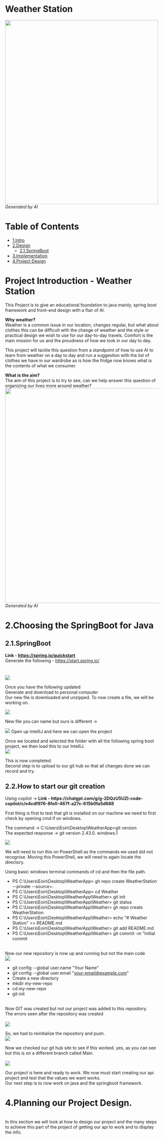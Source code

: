 <h1>Weather Station</h1>
<img src="images/chapter1_weather.png"  
  width="500" 
  height="600" />
<br><i>Generated by AI</i> 


<h1 id="contents">Table of Contents</h1>

- [1.Intro](#1.intro)
- [2.Design](#2.Design)
  - [2.1.SpringBoot](#2.1.SpringBoot)
- [3.Implementation](#3.Implementation)
- [4.Project Design](#4.ProjectDesign)



<h1 id="1.intro">Project Introduction - Weather Station </h1>

This Project is to give an educational foundation to java mainly, spring boot framework and front-end design with a flair of AI. 

<b>Why weather?</b><br>
Weather is a common issue in our location, changes regular, but what about clothes this can be difficult with the change of weather and the style or practical design we wish to use for our day-to-day travels. Comfort is the main mission for us and the proudness of how we look in our day to day.  

This project will tackle this question from a standpoint of how to use AI to learn from weather on a day to day and run a suggestion with the list of clothes we have in our wardrobe as is how the fridge now knows what is the contents of what we consumer.  

<b>What is the aim?</b><br>
The aim of this project is to try to see, can we help answer this question of organizing our lives more around weather?  
<img src="images/clothesRecommend.png"
  width="600" 
  height="700" />
<br><i>Generated by AI</i> 

<h1 id="2.Design">2.Choosing the SpringBoot for Java</h1>
<h2 id="2.1.SpringBoot">2.1.SpringBoot</h2>

<b>Link - https://spring.io/quickstart</b><br>
Generate the following - https://start.spring.io/

<h1 id="3.Implementation"></h1>

<img src="images/chapter2_spring.png">

Once you have the following updated  <br>
Generate and download to personal computer <br>
Our new file is downloaded and unzipped. To now create a file, we will be working on.  <br>

<img src="images/chapter2_file.png">

New file you can name but ours is different -> <br>

<img src="images/chapter2_image3.png">
Open up IntelliJ and here we can open the project  <br>

Once we located and selected the folder with all the following spring boot project, we then load this to our IntelliJ. <br>
<img src="images/chapter2_intelij.png">

This is now completed.  <br>
Second step is to upload to our git hub so that all changes done we can record and try.  <br>

<h2 id="2.2.git">2.2.How to start our git creation</h2>
Using copilot -> <b>Link - https://chatgpt.com/g/g-2DQzU5UZl-code-copilot/c/e4cdf976-8fe0-467f-a27c-615b0fa5d688</b>

First thing is first to test that git is installed on our machine we need to first check by opening cmd if on windows. <br>

The command -> C:\Users\Eoin\Desktop\WeatherApp>git version <br>
The expected response -> git version 2.43.0. windows.1 <br>

<img src="images/chapter3_terminal1.png">

We will need to run this on PowerShell as the commands we used did not recognise. Moving this PowerShell, we will need to again locate the directory.<br>

Using basic windows terminal commands of cd and then the file path.  <br>
- PS C:\Users\Eoin\Desktop\WeatherApp> gh repo create WeatherStation --private --source=.
- PS C:\Users\Eoin\Desktop\WeatherApp> cd Weather
- PS C:\Users\Eoin\Desktop\WeatherApp\Weather> git init
- PS C:\Users\Eoin\Desktop\WeatherApp\Weather> git status
- PS C:\Users\Eoin\Desktop\WeatherApp\Weather> gh repo create WeatherStation
- PS C:\Users\Eoin\Desktop\WeatherApp\Weather> echo "# Weather Station" >> README.md
- PS C:\Users\Eoin\Desktop\WeatherApp\Weather> git add README.md
- PS C:\Users\Eoin\Desktop\WeatherApp\Weather> git commit -m "Initial commit
 <br>
Now our new repository is now up and running but not the main code
<br><img src="images/chapter3_githubRe.png"> <br>

- git config --global user.name "Your Name"
- git config --global user.email "your-email@example.com"
- Create a new directory
- mkdir my-new-repo
- cd my-new-repo
- git init
<br>
Now GIT was created but not our project was added to this repository.  <br>
The errors seen after the repository was created <br>
<br><img src="images/chapter3_GitHub_Comamnds1.png"> <br>

So, we had to reinitialize the repository and push. 
<br><img src="images/chapter3_GitHub_Comamnds2.png"> <br>

Now we checked our git hub site to see if this worked.  yes, as you can see but this is on a different branch called Main.  <br>
<br><img src="images/chapter3_github_Repo_Comp.png"> <br>

Our project is here and ready to work. We now must start creating our api project and test that the values we want works.  <br>
Our next step is to now work on java and the springboot framework.  <br>

<h1 id="ProjectDesign">4.Planning our Project Design.</h1> <br>
In this section we will look at how to design our project and the many steps to achieve this part of the project of getting our api to work and to display the info.<br> 
